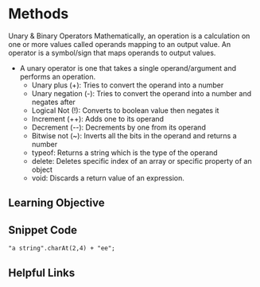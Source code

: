 # Methods
Unary & Binary Operators
Mathematically, an operation is a calculation on one or more values called operands mapping to an output value. An operator is a symbol/sign that maps operands to output values.  

* A unary operator is one that takes a single operand/argument and performs an operation.
  * Unary plus (+):	Tries to convert the operand into a number
  * Unary negation (-):	Tries to convert the operand into a number and negates after
  * Logical Not (!):	Converts to boolean value then negates it
  * Increment (++):	Adds one to its operand
  * Decrement (--):	Decrements by one from its operand
  * Bitwise not (~):	Inverts all the bits in the operand and returns a number
  * typeof:	Returns a string which is the type of the operand
  * delete:	Deletes specific index of an array or specific property of an object
  * void:	Discards a return value of an expression.


## Learning Objective 

## Snippet Code
```Javascipt
"a string".charAt(2,4) + "ee";
```
## Helpful Links
